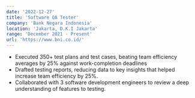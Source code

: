 ```yaml
---
date: '2022-12-27'
title: 'Software QA Tester'
company: 'Bank Negara Indonesia'
location: 'Jakarta, D.K.I Jakarta'
range: 'December 2021 - Present'
url: 'https://www.bni.co.id/'
---
```


- Executed 350+ test plans and test cases, beating team efficiency averages by 25% against work-completion deadlines
- Drafted testing reports, reducing data to key insights that helped increase team efficiency by 25%.
- Collaborated with 3 software development engineers to review a deep understanding of features to testing.
